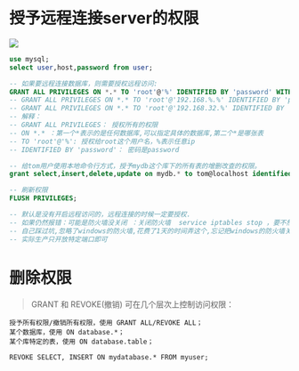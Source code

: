 # 授予远程连接server的权限

![](../pics/用户授权管理01.png)

```sql
use mysql;
select user,host,password from user;

-- 如果要远程连接数据库，则需要授权远程访问:
GRANT ALL PRIVILEGES ON *.* TO 'root'@'%' IDENTIFIED BY 'password' WITH GRANT OPTION; 
-- GRANT ALL PRIVILEGES ON *.* TO 'root'@'192.168.%.%' IDENTIFIED BY 'password' WITH GRANT OPTION;
-- GRANT ALL PRIVILEGES ON *.* TO 'root'@'192.168.32.%' IDENTIFIED BY 'password' WITH GRANT OPTION;
-- 解释：
-- GRANT ALL PRIVILEGES： 授权所有的权限
-- ON *.* ：第一个*表示的是任何数据库,可以指定具体的数据库,第二个*是哪张表
-- TO 'root'@'%': 授权给root这个用户名，%表示任意ip
-- IDENTIFIED BY 'password'： 密码是password

-- 给tom用户使用本地命令行方式，授予mydb这个库下的所有表的增删改查的权限。
grant select,insert,delete,update on mydb.* to tom@localhost identified by 'abc123'; 

-- 刷新权限
FLUSH PRIVILEGES;

-- 默认是没有开启远程访问的，远程连接的时候一定要授权.
-- 如果仍然报错：可能是防火墙没关闭 ：关闭防火墙  service iptables stop ，要不然A无法访问B
-- 自己踩过坑,忽略了windows的防火墙,花费了1天的时间弄这个,忘记把windows的防火墙关闭了.导致linux一直连接不上windows.
-- 实际生产只开放特定端口即可
```

# 删除权限 

>GRANT 和 REVOKE(撤销) 可在几个层次上控制访问权限：

    授予所有权限/撤销所有权限，使用 GRANT ALL/REVOKE ALL；
    某个数据库，使用 ON database.*；
    某个库特定的表，使用 ON database.table；

    REVOKE SELECT, INSERT ON mydatabase.* FROM myuser;